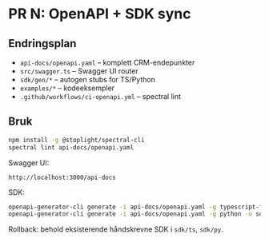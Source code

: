 # PR N: OpenAPI + SDK sync

## Endringsplan
- `api-docs/openapi.yaml` – komplett CRM-endepunkter
- `src/swagger.ts` – Swagger UI router
- `sdk/gen/*` – autogen stubs for TS/Python
- `examples/*` – kodeeksempler
- `.github/workflows/ci-openapi.yml` – spectral lint

## Bruk
```bash
npm install -g @stoplight/spectral-cli
spectral lint api-docs/openapi.yaml
```

Swagger UI:
```
http://localhost:3000/api-docs
```

SDK:
```bash
openapi-generator-cli generate -i api-docs/openapi.yaml -g typescript-fetch -o sdk/gen/typescript
openapi-generator-cli generate -i api-docs/openapi.yaml -g python -o sdk/gen/python
```

Rollback: behold eksisterende håndskrevne SDK i `sdk/ts`, `sdk/py`.
